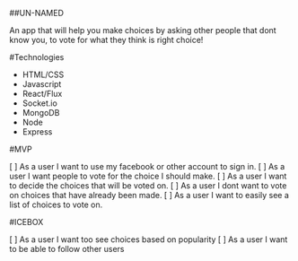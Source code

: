 ##UN-NAMED

An app that will help you make choices by asking other people that dont know you, to vote for what they think is right choice!

#Technologies

 - HTML/CSS
 - Javascript
 - React/Flux
 - Socket.io
 - MongoDB
 - Node
 - Express

 #MVP

 [ ] As a user I want to use my facebook or other account to sign in.
 [ ] As a user I want people to vote for the choice I should make.
 [ ] As a user I want to decide the choices that will be voted on.
 [ ] As a user I dont want to vote on choices that have already been made.
 [ ] As a user I want to easily see a list of choices to vote on.


 #ICEBOX

 [ ] As a user I want too see choices based on popularity
 [ ] As a user I want to be able to follow other users


